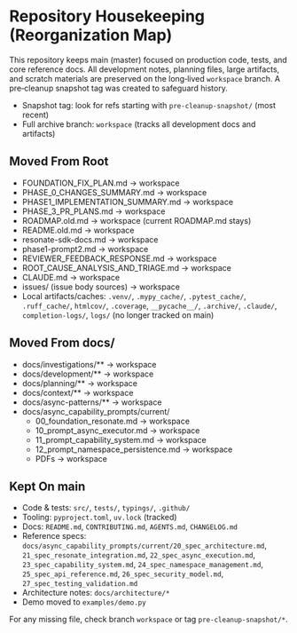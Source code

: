 # Repository Housekeeping (Reorganization Map)

This repository keeps main (master) focused on production code, tests, and core reference docs. All development notes, planning files, large artifacts, and scratch materials are preserved on the long‑lived `workspace` branch. A pre‑cleanup snapshot tag was created to safeguard history.

- Snapshot tag: look for refs starting with `pre-cleanup-snapshot/` (most recent)
- Full archive branch: `workspace` (tracks all development docs and artifacts)

## Moved From Root
- FOUNDATION_FIX_PLAN.md → workspace
- PHASE_0_CHANGES_SUMMARY.md → workspace
- PHASE1_IMPLEMENTATION_SUMMARY.md → workspace
- PHASE_3_PR_PLANS.md → workspace
- ROADMAP.old.md → workspace (current ROADMAP.md stays)
- README.old.md → workspace
- resonate-sdk-docs.md → workspace
- phase1-prompt2.md → workspace
- REVIEWER_FEEDBACK_RESPONSE.md → workspace
- ROOT_CAUSE_ANALYSIS_AND_TRIAGE.md → workspace
- CLAUDE.md → workspace
- issues/ (issue body sources) → workspace
- Local artifacts/caches: `.venv/`, `.mypy_cache/`, `.pytest_cache/`, `.ruff_cache/`, `htmlcov/`, `.coverage`, `__pycache__/`, `.archive/`, `.claude/`, `completion-logs/`, `logs/` (no longer tracked on main)

## Moved From docs/
- docs/investigations/** → workspace
- docs/development/** → workspace
- docs/planning/** → workspace
- docs/context/** → workspace
- docs/async-patterns/** → workspace
- docs/async_capability_prompts/current/
  - 00_foundation_resonate.md → workspace
  - 10_prompt_async_executor.md → workspace
  - 11_prompt_capability_system.md → workspace
  - 12_prompt_namespace_persistence.md → workspace
  - PDFs → workspace

## Kept On main
- Code & tests: `src/`, `tests/`, `typings/`, `.github/`
- Tooling: `pyproject.toml`, `uv.lock` (tracked)
- Docs: `README.md`, `CONTRIBUTING.md`, `AGENTS.md`, `CHANGELOG.md`
- Reference specs: `docs/async_capability_prompts/current/20_spec_architecture.md`, `21_spec_resonate_integration.md`, `22_spec_async_execution.md`, `23_spec_capability_system.md`, `24_spec_namespace_management.md`, `25_spec_api_reference.md`, `26_spec_security_model.md`, `27_spec_testing_validation.md`
- Architecture notes: `docs/architecture/*`
- Demo moved to `examples/demo.py`

For any missing file, check branch `workspace` or tag `pre-cleanup-snapshot/*`.
